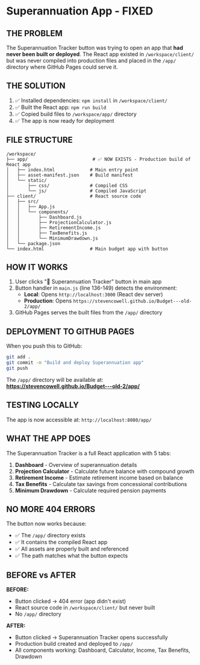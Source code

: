 # Superannuation App - FIXED

## THE PROBLEM
The Superannuation Tracker button was trying to open an app that **had never been built or deployed**. The React app existed in `/workspace/client/` but was never compiled into production files and placed in the `/app/` directory where GitHub Pages could serve it.

## THE SOLUTION
1. ✅ Installed dependencies: `npm install` in `/workspace/client/`
2. ✅ Built the React app: `npm run build` 
3. ✅ Copied build files to `/workspace/app/` directory
4. ✅ The app is now ready for deployment

## FILE STRUCTURE
```
/workspace/
├── app/                        # ✅ NOW EXISTS - Production build of React app
│   ├── index.html             # Main entry point
│   ├── asset-manifest.json    # Build manifest
│   └── static/
│       ├── css/               # Compiled CSS
│       └── js/                # Compiled JavaScript
├── client/                    # React source code
│   ├── src/
│   │   ├── App.js
│   │   └── components/
│   │       ├── Dashboard.js
│   │       ├── ProjectionCalculator.js
│   │       ├── RetirementIncome.js
│   │       ├── TaxBenefits.js
│   │       └── MinimumDrawdown.js
│   └── package.json
└── index.html                 # Main budget app with button
```

## HOW IT WORKS
1. User clicks "🏦 Superannuation Tracker" button in main app
2. Button handler in `main.js` (line 136-149) detects the environment:
   - **Local**: Opens `http://localhost:3000` (React dev server)
   - **Production**: Opens `https://stevencowell.github.io/Budget---old-2/app/`
3. GitHub Pages serves the built files from the `/app/` directory

## DEPLOYMENT TO GITHUB PAGES
When you push this to GitHub:
```bash
git add .
git commit -m "Build and deploy Superannuation app"
git push
```

The `/app/` directory will be available at:
**https://stevencowell.github.io/Budget---old-2/app/**

## TESTING LOCALLY
The app is now accessible at: `http://localhost:8080/app/`

## WHAT THE APP DOES
The Superannuation Tracker is a full React application with 5 tabs:

1. **Dashboard** - Overview of superannuation details
2. **Projection Calculator** - Calculate future balance with compound growth
3. **Retirement Income** - Estimate retirement income based on balance
4. **Tax Benefits** - Calculate tax savings from concessional contributions
5. **Minimum Drawdown** - Calculate required pension payments

## NO MORE 404 ERRORS
The button now works because:
- ✅ The `/app/` directory exists
- ✅ It contains the compiled React app
- ✅ All assets are properly built and referenced
- ✅ The path matches what the button expects

## BEFORE vs AFTER
**BEFORE:**
- Button clicked → 404 error (app didn't exist)
- React source code in `/workspace/client/` but never built
- No `/app/` directory

**AFTER:**
- Button clicked → Superannuation Tracker opens successfully
- Production build created and deployed to `/app/`
- All components working: Dashboard, Calculator, Income, Tax Benefits, Drawdown
